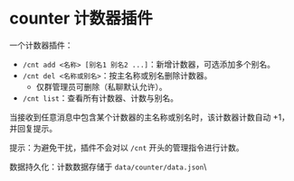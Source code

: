 # counter 计数器插件

一个计数器插件：

- `/cnt add <名称> [别名1 别名2 ...]`：新增计数器，可选添加多个别名。
- `/cnt del <名称或别名>`：按主名称或别名删除计数器。
  - 仅群管理员可删除（私聊默认允许）。
- `/cnt list`：查看所有计数器、计数与别名。

当接收到任意消息中包含某个计数器的主名称或别名时，该计数器计数自动 +1，并回复提示。

提示：为避免干扰，插件不会对以 `/cnt` 开头的管理指令进行计数。

数据持久化：计数数据存储于 `data/counter/data.json`\
